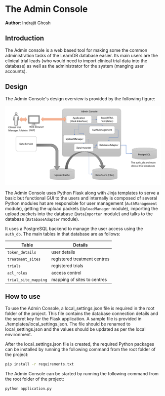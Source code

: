 # The Admin Console

__Author__: Indrajit Ghosh

## Introduction

The Admin console is a web based tool for making some the common administration tasks of the LearnDB database easier. Its main users are the clinical trial leads (who would need to import clinical trial data into the database) as well as the administrator for the system (manging user accounts).

## Design

The Admin Console's design overview is provided by the following figure:

![Admin Console Design](../docsrc/images/admin_console_design.png)

The Admin Console uses Python Flask along with Jinja templates to serve a basic but functional GUI to the users and internally is composed of several Python modules hat are responsible for user management (`AuthManagement` module), getting the upload packets (`UploadManager` module), importing the upload packets into the database (`DataImporter` module) and talks to the database (`DatabaseAdapter` module).

It uses a PostgreSQL backend to manage the user access using the `auth_db`. The main tables in that database are as follows:

| Table | Details |
|---|---|
| `token_details` | user details |
| `treatment_sites` | registered treatment centres |
| `trials` | registered trials |
| `acl_roles` | access control |
| `trial_site_mapping` | mapping of sites to centres |

## How to use
To use the Admin Console, a local_settings.json file is required in the root folder of the project. This file contains the database connection details and the secret key for the Flask application. A sample file is provided in ./templates/local_settings.json. The file should be renamed to local_settings.json and the values should be updated as per the local environment.

After the local_settings.json file is created, the required Python packages can be installed by running the following command from the root folder of the project:

```bash
pip install -r requirements.txt
```

The Admin Console can be started by running the following command from the root folder of the project:

```bash
python application.py
```